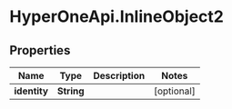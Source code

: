 # HyperOneApi.InlineObject2

## Properties
Name | Type | Description | Notes
------------ | ------------- | ------------- | -------------
**identity** | **String** |  | [optional] 


